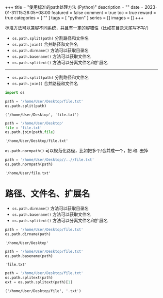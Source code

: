 +++
title = "使用标准的path处理方法 (Python)"
description = ""
date = 2023-01-31T15:26:05+08:00
featured = false
comment = true
toc = true
reward = true
categories = [
  ""
]
tags = [
  "python"
]
series = []
images = []
+++


标准方法可以兼容不同系统，并且有一定的容错性（比如在目录末尾写不写/）

* `os.path.split(path)` 分割路径和文件名
* `os.path.join()` 合并路径和文件名
* `os.path.dirname()` 方法可以获取目录名
* `os.path.basename()` 方法可以获取文件名
* `os.path.splitext()` 方法可以分离文件名和扩展名

<!--more-->
---


* `os.path.split(path)` 分割路径和文件名
* `os.path.join()` 合并路径和文件名

```python
import os

path = '/home/User/Desktop/file.txt'
os.path.split(path) 
```




    ('/home/User/Desktop', 'file.txt')




```python
path = '/home/User/Desktop'
file = 'file.txt'
os.path.join(path,file) 
```




    '/home/User/Desktop/file.txt'



`os.path.normpath()` 可以规范化路径，比如把多个/合并成一个，把.和..去掉


```python
path = '/home/User/Desktop//..//file.txt'
os.path.normpath(path)
```




    '/home/User/file.txt'



# 路径、文件名、扩展名

* `os.path.dirname()` 方法可以获取目录名
* `os.path.basename()` 方法可以获取文件名
 * `os.path.splitext()` 方法可以分离文件名和扩展名


```python
path = '/home/User/Desktop/file.txt'
os.path.dirname(path)
```




    '/home/User/Desktop'




```python
path = '/home/User/Desktop/file.txt'
os.path.basename(path)
```




    'file.txt'




```python
path = '/home/User/Desktop/file.txt'
os.path.splitext(path)
ext = os.path.splitext(path)[1]
```




    ('/home/User/Desktop/file', '.txt')


